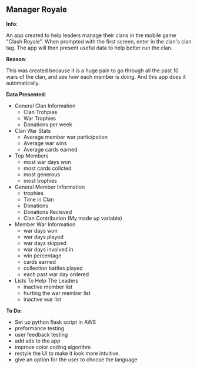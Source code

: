 ## Manager Royale
**Info**: <p>An app created to help leaders manage their clans in the mobile game "Clash Royale". When prompted with the first screen, 
enter in the clan's clan tag. The app will then present useful data to help better run the clan.</p>
**Reason**: <p>This was created because it is a huge pain to go through all the past 10 wars of the clan, and see how each member is doing.
And this app does it automatically.</p>
**Data Presented**: 
- General Clan Information
  - Clan Trohpies
  - War Trophies
  - Donations per week
- Clan War Stats
  - Average member war participation
  - Average war wins
  - Average cards earned
- Top Members
  - most war days won
  - most cards collcted
  - most generous
  - most trophies
- General Member Information
  - trophies
  - Time in Clan
  - Donations
  - Donations Recieved
  - Clan Contribution (My made up variable)
- Member War Information
  - war days won
  - war days played
  - war days skipped
  - war days involved in
  - win percentage
  - cards earned
  - collection battles played
  - each past war day ordered
- Lists To Help The Leaders
  - inactive member list
  - hurting the war member list
  - inactive war list
  
**To Do**:
- Set up python flask script in AWS
- preformance testing
- user feedback testing
- add ads to the app
- improve color coding algorithm
- restyle the UI to make it look more intuitive. 
- give an option for the user to choose the language
